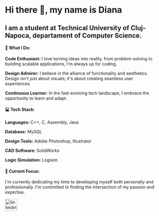 # Hi there 👋, my name is Diana
## I am a student at Technical University of Cluj-Napoca, departament of Computer Science.
#### 🚀 What I Do:

**Code Enthusiast:** I love turning ideas into reality, from problem-solving to building scalable applications, I'm always up for coding.

**Design Admirer:** I believe in the alliance of functionality and aesthetics. Design isn't just about visuals; it's about creating seamless user experiences.

**Continuous Learner:** In the fast-evolving tech landscape, I embrace the opportunity to learn and adapt. 

#### 💻 Tech Stack:

**Languages:** C++, C, Assembly, Java

**Database:** MySQL

**Design Tools:** Adobe Photoshop, Illustrator

**CAD Software:** SolidWorks

**Logic Simulation:** Logisim

#### 🌱 Current Focus: 

I'm currently dedicating my time to developing myself both personally and professionally. I'm committed to finding the intersection of my passion and expertise.



[<img src='https://cdn.jsdelivr.net/npm/simple-icons@3.0.1/icons/linkedin.svg' alt='linkedin' height='40'>](https://www.linkedin.com/in/diana-dinc%C4%83-55632126a/)  

